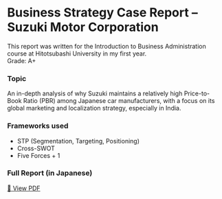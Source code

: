# Business Strategy Case Report – Suzuki Motor Corporation

This report was written for the Introduction to Business Administration course at Hitotsubashi University in my first year.  
Grade: A+

### Topic
An in-depth analysis of why Suzuki maintains a relatively high Price-to-Book Ratio (PBR) among Japanese car manufacturers, with a focus on its global marketing and localization strategy, especially in India.

###  Frameworks used
- STP (Segmentation, Targeting, Positioning)
- Cross-SWOT
- Five Forces + 1

###  Full Report (in Japanese)
[📄 View PDF](./5123017x_桑原周平_経営学入門期末レポート.pdf)
